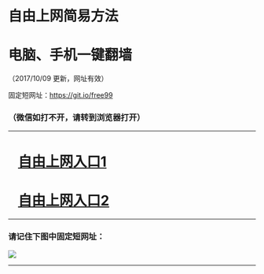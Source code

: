 ﻿# 自由上网简易方法

# 电脑、手机一键翻墙

（2017/10/09 更新，网址有效）

固定短网址：https://git.io/free99

### （微信如打不开，请转到浏览器打开）


***





# &nbsp;&nbsp; <a href="http://ft1939015850.fwq-tz-1001.info/fwqtz01.html?t=100900122227 " target="_blank">自由上网入口1</a>
# &nbsp;&nbsp; <a href="http://ft2245028410.fwq-tz-1002.info/fwqtz02.html?t=10090015529 " target="_blank">自由上网入口2</a>
***

### 请记住下图中固定短网址：

<img src="https://s3-us-west-2.amazonaws.com/fwq-1001/yjfq-20170905okok.png" /> 


***

